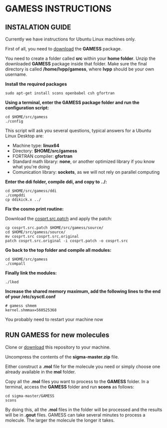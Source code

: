 # GAMESS INSTRUCTIONS

## INSTALATION GUIDE

Currently we have instructions for Ubuntu Linux machines only.

First of all, you need to [download](http://www.msg.ameslab.gov/gamess/download.html) the **GAMESS** package.

You need to create a folder called **src** within your **home folder**. Unzip the downloaded **GAMESS** package inside
that folder. Make sure the final directory is called **/home/lvpp/gamess**, where **lvpp** should be your own username.

**Install the required packages**
```
sudo apt-get install scons openbabel csh gfortran
```

**Using a terminal, enter the GAMESS package folder and run the configuration script:**
```
cd $HOME/src/gamess
./config
```
This script will ask you several questions, typical answers for a Ubuntu Linux Desktop are:
 * Machine type: **linux64**
 * Directory: **$HOME/src/gamess**
 * FORTRAN compiler: **gfortran**
 * Standard math library: **none**, or another optimized library if you know what you're doing
 * Comunication library: **sockets**, as we will not rely on parallel computing 

**Enter the ddi folder, compile ddi, and copy to ../:**
```
cd $HOME/src/gamess/ddi
./compddi
cp ddikick.x ../
```
**Fix the cosmo print routine:**

Download the [cosprt.src.patch](https://github.com/lvpp/sigma/blob/master/GAMESS/cosprt.src.patch) and apply the patch:

```
cp cosprt.src.patch $HOME/src/gamess/source/
cd $HOME/src/gamess/source/
mv cosprt.src cosprt.src.original
patch cosprt.src.original -i cosprt.patch -o cosprt.src
```

**Go back to the top folder and compile all modules:**
```
cd $HOME/src/gamess
./compall
```

**Finally link the modules:**
```
./lked
```

**Increase the shared memory maximum, add the following lines to the end of your /etc/sysctl.conf**
```
# gamess shmem
kernel.shmmax=560525368
```

You probably need to restart your machine now

## RUN GAMESS for new molecules

Clone or [download](https://github.com/lvpp/sigma/archive/master.zip) this repository to your machine.

Uncompress the contents of the **sigma-master.zip** file.

Either construct a **.mol** file for the molecule you need or simply choose one already available in the **mol** folder.

Copy all the **.mol** files you want to process to the **GAMESS** folder.
In a terminal, access the **GAMESS** folder and run **scons** as follows:
```
cd sigma-master/GAMESS
scons
```

By doing this, all the **.mol** files in the folder will be processed and the results will be in **.gout** files.
GAMESS can take several minutes to process a molecule. The larger the molecule the longer it takes.
